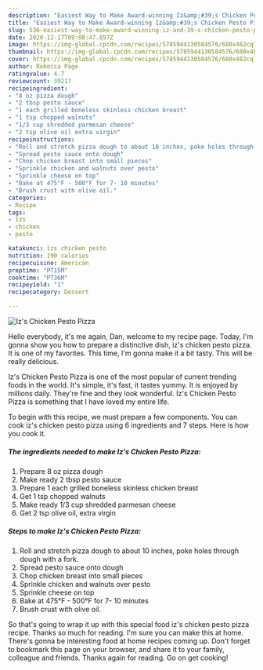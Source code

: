 ```yaml
---
description: "Easiest Way to Make Award-winning Iz&amp;#39;s Chicken Pesto Pizza"
title: "Easiest Way to Make Award-winning Iz&amp;#39;s Chicken Pesto Pizza"
slug: 536-easiest-way-to-make-award-winning-iz-and-39-s-chicken-pesto-pizza
date: 2020-12-17T09:08:47.857Z
image: https://img-global.cpcdn.com/recipes/5785944130584576/680x482cq70/izs-chicken-pesto-pizza-recipe-main-photo.jpg
thumbnail: https://img-global.cpcdn.com/recipes/5785944130584576/680x482cq70/izs-chicken-pesto-pizza-recipe-main-photo.jpg
cover: https://img-global.cpcdn.com/recipes/5785944130584576/680x482cq70/izs-chicken-pesto-pizza-recipe-main-photo.jpg
author: Rebecca Page
ratingvalue: 4.7
reviewcount: 39217
recipeingredient:
- "8 oz pizza dough"
- "2 tbsp pesto sauce"
- "1 each grilled boneless skinless chicken breast"
- "1 tsp chopped walnuts"
- "1/3 cup shredded parmesan cheese"
- "2 tsp olive oil extra virgin"
recipeinstructions:
- "Roll and stretch pizza dough to about 10 inches, poke holes through dough with a fork."
- "Spread pesto sauce onto dough"
- "Chop chicken breast into small pieces"
- "Sprinkle chicken and walnuts over pesto"
- "Sprinkle cheese on top"
- "Bake at 475°F - 500°F for 7- 10 minutes"
- "Brush crust with olive oil."
categories:
- Recipe
tags:
- izs
- chicken
- pesto

katakunci: izs chicken pesto 
nutrition: 190 calories
recipecuisine: American
preptime: "PT15M"
cooktime: "PT36M"
recipeyield: "1"
recipecategory: Dessert

---
```



![Iz&#39;s Chicken Pesto Pizza](https://img-global.cpcdn.com/recipes/5785944130584576/680x482cq70/izs-chicken-pesto-pizza-recipe-main-photo.jpg)

Hello everybody, it's me again, Dan, welcome to my recipe page. Today, I'm gonna show you how to prepare a distinctive dish, iz&#39;s chicken pesto pizza. It is one of my favorites. This time, I'm gonna make it a bit tasty. This will be really delicious.

Iz&#39;s Chicken Pesto Pizza is one of the most popular of current trending foods in the world. It's simple, it's fast, it tastes yummy. It is enjoyed by millions daily. They're fine and they look wonderful. Iz&#39;s Chicken Pesto Pizza is something that I have loved my entire life.




To begin with this recipe, we must prepare a few components. You can cook iz&#39;s chicken pesto pizza using 6 ingredients and 7 steps. Here is how you cook it.

<!--inarticleads1-->

##### The ingredients needed to make Iz&#39;s Chicken Pesto Pizza:

1. Prepare 8 oz pizza dough
1. Make ready 2 tbsp pesto sauce
1. Prepare 1 each grilled boneless skinless chicken breast
1. Get 1 tsp chopped walnuts
1. Make ready 1/3 cup shredded parmesan cheese
1. Get 2 tsp olive oil, extra virgin




<!--inarticleads2-->

##### Steps to make Iz&#39;s Chicken Pesto Pizza:

1. Roll and stretch pizza dough to about 10 inches, poke holes through dough with a fork.
1. Spread pesto sauce onto dough
1. Chop chicken breast into small pieces
1. Sprinkle chicken and walnuts over pesto
1. Sprinkle cheese on top
1. Bake at 475°F - 500°F for 7- 10 minutes
1. Brush crust with olive oil.




So that's going to wrap it up with this special food iz&#39;s chicken pesto pizza recipe. Thanks so much for reading. I'm sure you can make this at home. There's gonna be interesting food at home recipes coming up. Don't forget to bookmark this page on your browser, and share it to your family, colleague and friends. Thanks again for reading. Go on get cooking!
